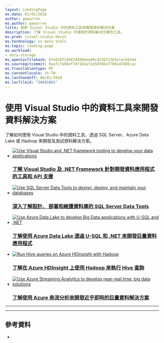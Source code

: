 ```yaml
---
layout: LandingPage
ms.date: 01/01/2018
author: gewarren
ms.author: gewarren
title: 使用 Visual Studio 中的資料工具來開發資料解決方案
description: 了解 Visual Studio 中適用於資料解決方案的工具。
ms.prod: visual-studio-dev15
ms.technology: vs-data-tools
ms.topic: landing-page
ms.workload:
- data-storage
ms.openlocfilehash: 87a928f1d987d496bee40c4236f53b5e14cb034d
ms.sourcegitcommit: 0aafcfa08ef74f162af2e5079be77061d7885cac
ms.translationtype: MT
ms.contentlocale: zh-TW
ms.lasthandoff: 06/01/2018
ms.locfileid: "34691062"
---
```

# <a name="use-data-tools-in-visual-studio-to-develop-data-solutions"></a>使用 Visual Studio 中的資料工具來開發資料解決方案

了解如何使用 Visual Studio 中的資料工具，透過 SQL Server、Azure Data Lake 或 Hadoop 來開發及測試資料解決方案。

<ul class="panelContent cardsFTitle">
    <li>
        <a href="/visualstudio/data-tools/visual-studio-data-tools-for-dotnet">
        <div class="cardSize">
            <div class="cardPadding">
                <div class="card">
                    <div class="cardImageOuter">
                        <div class="cardImage">
                            <img src="../data-tools/media/logo_VS.svg" alt="Use Visual Studio and .NET framework tooling to develop your data applications" />
                        </div>
                    </div>
                    <div class="cardText">
                        <h3>了解 Visual Studio 及 .NET Framework 針對開發資料應用程式的工具和 API 支援</h3>
                    </div>
                </div>
            </div>
        </div>
        </a>
    </li>
    <li>
        <a href="/sql/ssdt/download-sql-server-data-tools-ssdt">
        <div class="cardSize">
            <div class="cardPadding">
                <div class="card">
                    <div class="cardImageOuter">
                        <div class="cardImage">
                            <img src="../data-tools/media/logo_azure-sql-database.svg" alt="Use SQL Server Data Tools to design, deploy, and maintain your databases" />
                        </div>
                    </div>
                    <div class="cardText">
                        <h3>深入了解設計、 部署和維護資料庫的 SQL Server Data Tools</h3>
                    </div>
                </div>
            </div>
        </div>
        </a>
    </li>
    <li>
        <a href="/azure/data-lake-analytics/data-lake-analytics-data-lake-tools-get-started">
        <div class="cardSize">
            <div class="cardPadding">
                <div class="card">
                    <div class="cardImageOuter">
                        <div class="cardImage">
                            <img src="../data-tools/media/logo_azure-datalake.svg" alt="Use Azure Data Lake to develop Big Data applications with U-SQL and .NET" />
                        </div>
                    </div>
                    <div class="cardText">
                        <h3>了解使用 Azure Data Lake 透過 U-SQL 和 .NET 來開發巨量資料應用程式</h3>
                    </div>
                </div>
            </div>
        </div>
        </a>
    </li>
    <li>
        <a href="/azure/hdinsight/hdinsight-hadoop-visual-studio-tools-get-started">
        <div class="cardSize">
            <div class="cardPadding">
                <div class="card">
                    <div class="cardImageOuter">
                        <div class="cardImage">
                            <img src="../data-tools/media/logo_azure-hd-insight.svg" alt="Run Hive queries on Azure HDInsight with Hadoop" />
                        </div>
                    </div>
                    <div class="cardText">
                        <h3>了解在 Azure HDInsight 上使用 Hadoop 來執行 Hive 查詢</h3>
                    </div>
                </div>
            </div>
        </div>
        </a>
    </li>
    <li>
        <a href="/azure/stream-analytics/stream-analytics-tools-for-visual-studio">
        <div class="cardSize">
            <div class="cardPadding">
                <div class="card">
                    <div class="cardImageOuter">
                        <div class="cardImage">
                            <img src="../data-tools/media/logo_azure-stream-analytics.svg" alt="Use Azure Streaming Analytics to develop near-real time, big data solutions" />
                        </div>
                    </div>
                    <div class="cardText">
                        <h3>了解使用 Azure 串流分析來開發近乎即時的巨量資料解決方案</h3>
                    </div>
                </div>
            </div>
        </div>
        </a>
    </li>
</ul>

---

<hr>
<h2>參考資料</h2>

<ul class="panelContent cardsW">
    <li>
        <a href="/visualstudio/data-tools/accessing-data-in-visual-studio">
        <div class="cardSize">
            <div class="cardPadding">
                <div class="card">
                    <div class="cardText">
                        <p><Accessing data in Visual Studio></p>
                    </div>
                </div>
            </div>
        </div>
        </a>
    </li>
</ul>